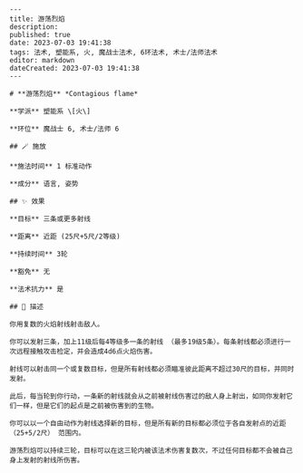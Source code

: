 
    ---
    title: 游荡烈焰
    description: 
    published: true
    date: 2023-07-03 19:41:38
    tags: 法术, 塑能系, 火, 魔战士法术, 6环法术, 术士/法师法术
    editor: markdown
    dateCreated: 2023-07-03 19:41:38
    ---

    # **游荡烈焰** *Contagious flame*

    **学派** 塑能系 \[火\] 

    **环位** 魔战士 6, 术士/法师 6

    ## 🪄 施放

    **施法时间** 1 标准动作

    **成分** 语言, 姿势

    ## ✨ 效果 

    **目标** 三条或更多射线 

    **距离** 近距 (25尺+5尺/2等级)  

    **持续时间** 3轮 

    **豁免** 无

    **法术抗力** 是

    ## 📖 描述

    你用复数的火焰射线射击敌人。

    你可以发射三条，加上11级后每4等级多一条的射线 （最多19级5条）。每条射线都必须进行一次远程接触攻击检定，并会造成4d6点火焰伤害。

    射线可以射击同一个或复数目标，但是所有射线都必须瞄准彼此距离不超过30尺的目标，并同时发射。

    此后，每当轮到你行动，一条新的射线就会从之前被射线伤害过的敌人身上射出，如同你发射它们一样，但是它们的起点是之前被伤害到的生物。

    你可以以一个自由动作为射线选择新的目标，但是所有新的目标都必须位于各自发射点的近距 （25+5/2尺） 范围内。

    游荡烈焰可以持续三轮，目标可以在这三轮内被该法术伤害复数次，不过任何目标都不会被自己身上发射的射线所伤害。
    